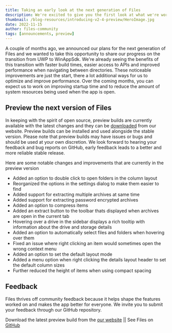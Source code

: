 ```yaml
---
title: Taking an early look at the next generation of Files
description: We're excited to give you the first look at what we're working on for the next version of Files (v2.4).
thumbnail: /blog-resources/introducing-v2-4-preview/HeroImage.jpg
date: 2022-11-15
author: files-community
tags: [announcements, preview]
---
```


A couple of months ago, we announced our plans for the next generation of Files and we wanted to take this opportunity to share our progress on the transition from UWP to WinAppSdk. We're already seeing the benefits of this transition with faster build times, easier access to APIs and improved performance when navigating between directories. These noticeable improvements are just the start, there a lot additional ways for us to optimize and improve performance. Over the coming months, you can expect us to work on improving startup time and to reduce the amount of system resources being used when the app is open.

## Preview the next version of Files

In keeping with the spirit of open source, preview builds are currently available with the latest changes and they can be [downloaded](https://www.files.community/download/preview) from our website. Preview builds can be installed and used alongside the stable version. Please note that preview builds may have issues or bugs and should be used at your own discretion. We look forward to hearing your feedback and bug reports on GitHub, early feedback leads to a better and more reliable stable release.

Here are some notable changes and improvements that are currently in the preview version

- Added an option to double click to open folders in the column layout
- Reorganized the options in the settings dialog to make them easier to find
- Added support for extracting multiple archives at same time
- Added support for extracting password encrypted archives
- Added an option to compress items
- Added an extract button to the toolbar thats displayed when archives are open in the current tab
- Hovering over a drive in the sidebar displays a rich tooltip with information about the drive and storage details
- Added an option to automatically select files and folders when hovering over them
- Fixed an issue where right clicking an item would sometimes open the wrong context menu
- Added an option to set the default layout mode
- Added a menu option when right clicking the details layout header to set the default column sizes
- Further reduced the height of items when using compact spacing

## Feedback

Files thrives off community feedback because it helps shape the features worked on and makes the app better for
everyone. We invite you to submit your feedback through our GitHub repository.

Download the latest preview build from
the [our website]({'https://www.files.community/download/preview'})
|| See Files on [GitHub](https://github.com/files-community/Files)
